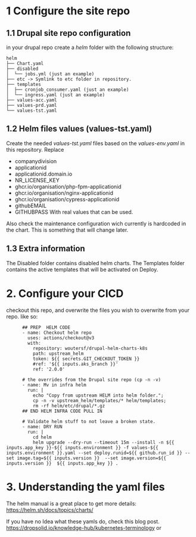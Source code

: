
# 1 Configure the site repo

## 1.1 Drupal site repo configuration
in your drupal repo create a *helm* folder with the following structure:

````
helm
├── Chart.yaml
├── disabled
│  └── jobs.yml (just an example)
├── etc -> Symlink to etc folder in repository.
├── templates 
│  ├── cronjob_consumer.yaml (just an example)
│  └── ingress.yaml (just an example)
├── values-acc.yaml
├── values-prd.yaml
└── values-tst.yaml
````

## 1.2 Helm files values (values-tst.yaml)
Create the needed *values-tst.yaml* files based on the *values-env.yaml* in this repository.
Replace
- companydivision
- applicationid
- applicationid.domain.io
- NR_LICENSE_KEY
- ghcr.io/organisation/php-fpm-applicationid
- ghcr.io/organisation/nginx-applicationid
- ghcr.io/organisation/cypress-applicationid
- githubEMAIL
- GITHUBPASS
With real values that can be used. 

Also check the maintenance configuration wich currently is hardcoded in the chart. 
This is something that will change later.

## 1.3 Extra information
The Disabled folder contains disabled helm charts. 
The Templates folder contains the active templates that will be activated on Deploy.

# 2. Configure your CICD
checkout this repo, and overwrite the files you wish to overwrite from your repo.
like so: 

````
      ## PREP  HELM CODE
      - name: Checkout helm repo
        uses: actions/checkout@v3
        with:
          repository: woutersf/drupal-helm-charts-k8s
          path: upstream_helm
          token: ${{ secrets.GIT_CHECKOUT_TOKEN }}
          #ref: '${{ inputs.aks_branch }}'
          ref: '2.0.0'   

      # the overrides from the Drupal site repo (cp -n -v)
      - name: Mv in infra helm
        run: |
          echo "Copy from upstream HELM into helm folder.";
          cp -n -v upstream_helm/templates/* helm/templates;
          rm -rf helm/etc/drupal/*.gz
      ## END HELM INFRA CODE PULL IN

      # Validate helm stuff to not leave a broken state.
      - name: DRY RUN
        run: |
          cd helm
          helm upgrade --dry-run --timeout 15m --install -n ${{ inputs.app_key }}-${{ inputs.environment }} -f values-${{ inputs.environment }}.yaml --set deploy.runid=${{ github.run_id }} --set image.tag=${{ inputs.version }}  --set image.version=${{ inputs.version }}  ${{ inputs.app_key }} .

````

# 3. Understanding the yaml files
The helm manual is a great place to get more details: https://helm.sh/docs/topics/charts/

If you have no Idea what these yamls do, check this blog post.
https://dropsolid.io/knowledge-hub/kubernetes-terminology or 


